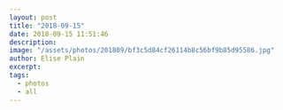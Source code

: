 ```yaml
---
layout: post
title: "2018-09-15"
date: 2018-09-15 11:51:46
description: 
image: "/assets/photos/201809/bf3c5d84cf26114b8c56bf9b85d95586.jpg"
author: Elise Plain
excerpt: 
tags: 
  - photos
  - all
---
```



<p></p>
